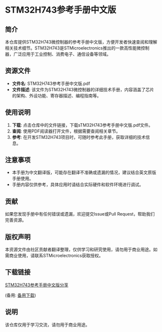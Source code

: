 # STM32H743参考手册中文版

## 简介
本仓库提供STM32H743微控制器的参考手册中文版，方便开发者快速查阅和理解相关技术细节。STM32H743是STMicroelectronics推出的一款高性能微控制器，广泛应用于工业控制、消费电子、通信设备等领域。

## 资源文件
- **文件名**: STM32H743参考手册中文版.pdf
- **文件描述**: 该文件为STM32H743微控制器的详细技术手册，内容涵盖了芯片的架构、外设功能、寄存器描述、编程指南等。

## 使用说明
1. **下载**: 点击仓库中的文件链接，下载sTM32H743参考手册中文版.pdf文件。
2. **查阅**: 使用PDF阅读器打开文件，根据需要查阅相关章节。
3. **参考**: 在开发STM32H743项目时，可随时参考此手册，获取详细的技术信息。

## 注意事项
- 本手册为中文翻译版，可能存在翻译不准确或遗漏的情况，建议结合英文原版手册使用。
- 手册内容仅供参考，具体应用时请结合实际硬件和软件环境进行调试。

## 贡献
如果您发现手册中有任何错误或遗漏，欢迎提交Issue或Pull Request，帮助我们完善资源。

## 版权声明
本资源文件由社区贡献者翻译整理，仅供学习和研究使用，请勿用于商业用途。如需商业使用，请联系STMicroelectronics获取授权。

## 下载链接
[STM32H743参考手册中文版分享](https://pan.quark.cn/s/7107f3d632fc) 

(备用: [备用下载](https://pan.baidu.com/s/1Bj5HA8xYCvG03XVkTueSFw?pwd=1234))

## 说明

该仓库仅用于学习交流，请勿用于商业用途。
